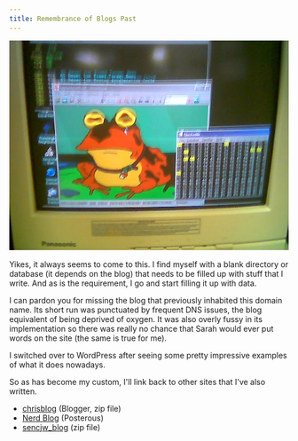 ```yaml
---
title: Remembrance of Blogs Past
---
```


![Hypnotoad](/images/hypnotoad_clockscope.jpg)

Yikes, it always seems to come to this. I find myself with a blank directory or database (it depends on the blog) that needs to be filled up with stuff that I write. And as is the requirement, I go and start filling it up with data.

I can pardon you for missing the blog that previously inhabited this domain name. Its short run was punctuated by frequent DNS issues, the blog equivalent of being deprived of oxygen. It was also overly fussy in its implementation so there was really no chance that Sarah would ever put words on the site (the same is true for me).

I switched over to WordPress after seeing some pretty impressive examples of what it does nowadays.

So as has become my custom, I'll link back to other sites that I've also written.

 * [chrisblog](chrisblog.zip) (Blogger, zip file)
 * [Nerd Blog](http://twopoint718.posterous.com/) (Posterous)
 * [sencjw_blog](sencjw_blog.zip) (zip file)
